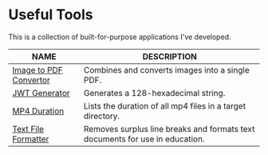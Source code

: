 # Useful Tools

This is a collection of built-for-purpose applications I've developed.

| NAME                                         | DESCRIPTION                                                                  |
| -------------------------------------------- | ---------------------------------------------------------------------------- |
| [Image to PDF Convertor](/image-to-pdf/)     | Combines and converts images into a single PDF.                              |
| [JWT Generator](/jwt-generator/)             | Generates a 128-hexadecimal string.                                          |
| [MP4 Duration](/mp4-duration/)               | Lists the duration of all mp4 files in a target directory.                   |
| [Text File Formatter](/text-file-formatter/) | Removes surplus line breaks and formats text documents for use in education. |
